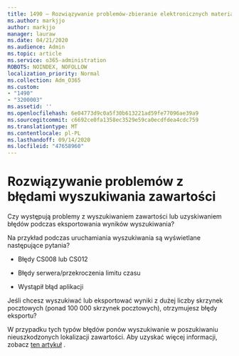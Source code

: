 ```yaml
---
title: 1490 — Rozwiązywanie problemów-zbieranie elektronicznych materiałów dowodowych — błędy
ms.author: markjjo
author: markjjo
manager: lauraw
ms.date: 04/21/2020
ms.audience: Admin
ms.topic: article
ms.service: o365-administration
ROBOTS: NOINDEX, NOFOLLOW
localization_priority: Normal
ms.collection: Adm_O365
ms.custom:
- "1490"
- "3200003"
ms.assetid: ''
ms.openlocfilehash: 6e04773d9c0a5f30b613221ad59fe77096ae39a9
ms.sourcegitcommit: c6692ce0fa1358ec3529e59ca0ecdfdea4cdc759
ms.translationtype: MT
ms.contentlocale: pl-PL
ms.lasthandoff: 09/14/2020
ms.locfileid: "47658960"
---
```

# <a name="troubleshoot-content-search-errors"></a>Rozwiązywanie problemów z błędami wyszukiwania zawartości

Czy występują problemy z wyszukiwaniem zawartości lub uzyskiwaniem błędów podczas eksportowania wyników wyszukiwania?

Na przykład podczas uruchamiania wyszukiwania są wyświetlane następujące pytania?

- Błędy CS008 lub CS012

- Błędy serwera/przekroczenia limitu czasu

- Wystąpił błąd aplikacji

Jeśli chcesz wyszukiwać lub eksportować wyniki z dużej liczby skrzynek pocztowych (ponad 100 000 skrzynek pocztowych), otrzymujesz błędy eksportu?

W przypadku tych typów błędów ponów wyszukiwanie w poszukiwaniu nieuszkodzonych lokalizacji zawartości. Aby uzyskać więcej informacji, zobacz  [ten artykuł](https://docs.microsoft.com/microsoft-365/compliance/retry-failed-content-search) .
